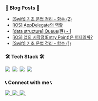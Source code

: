 ### 📙 Blog Posts 📙
<!-- BLOG-POST-LIST:START -->
- [[Swift] 기초 문법 정리 - 함수 &lpar;2&rpar;](https://whitehyun.github.io/2022/03/31/Swift-%EA%B8%B0%EC%B4%88-%EB%AC%B8%EB%B2%95-8/)
- [[iOS] AppDelegate의 역할](https://whitehyun.github.io/2022/03/27/AppDelegate/)
- [[data structure] Queue&lpar;큐&rpar; - 1](https://whitehyun.github.io/2022/03/24/queue-1/)
- [[iOS] 앱의 시작점&lpar;Entry Point&rpar;은 어디일까?](https://whitehyun.github.io/2022/03/22/EntryPoint/)
- [[Swift] 기초 문법 정리 - 함수 &lpar;1&rpar;](https://whitehyun.github.io/2022/03/18/Swift-%EA%B8%B0%EC%B4%88-%EB%AC%B8%EB%B2%95-7/)
<!-- BLOG-POST-LIST:END -->

<h3>🛠 Tech Stack 🛠</h3>
<p>
  <img src="https://img.shields.io/badge/Swift-F05138?style=flat-square&logo=Swift&logoColor=white"/>&nbsp
  <img src="https://img.shields.io/badge/Python-3766AB?style=flat-square&logo=Python&logoColor=white"/>&nbsp
  <img src="https://img.shields.io/badge/C++-00599C?style=flat-square&logo=C%2B%2B&logoColor=white"/>&nbsp
  <img src="https://img.shields.io/badge/C-A8B9CC?style=flat-square&logo=C&logoColor=white"/>&nbsp
</p>
  
<h3>📞 Connect with me 📞</h3>
  <a href="https://instagram.com/whi7ehyun" target="_blank">
    <img src="https://img.shields.io/badge/Instagram-E4405F?style=flat-square&logo=Instagram&logoColor=white"/>&nbsp
  </a>
   <a href="https://www.linkedin.com/in/seunghyeon-hong-a09068204/" target="_blank">
   <img src="https://img.shields.io/badge/LinkedIn-0A66C2?style=flat-square&logo=LinkedIn&logoColor=white"/>&nbsp
  </a>
  <a href="mailto:whi7ehyun@gmail.com" target="_blank">
    <img src="https://img.shields.io/badge/Gmail-EA4335?style=flat-square&logo=Gmail&logoColor=white"/>&nbsp
  </a>
